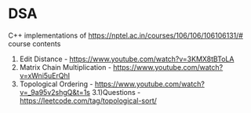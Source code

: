 # DSA
C++ implementations of https://nptel.ac.in/courses/106/106/106106131/# course contents


1) Edit Distance  - https://www.youtube.com/watch?v=3KMX8tBToLA
2) Matrix Chain Multiplication - https://www.youtube.com/watch?v=xWni5uErQhI
3) Topological Ordering - https://www.youtube.com/watch?v=_9a95v2shgQ&t=1s
  3.1)Questions - https://leetcode.com/tag/topological-sort/
